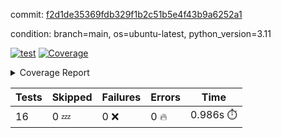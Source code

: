 commit: [f2d1de35369fdb329f1b2c51b5e4f43b9a6252a1](https://github.com/rcmdnk/conf-finder/tree/f2d1de35369fdb329f1b2c51b5e4f43b9a6252a1)

condition: branch=main, os=ubuntu-latest, python_version=3.11

[![test](https://github.com/rcmdnk/conf-finder/actions/workflows/test.yml/badge.svg)](https://github.com/rcmdnk/conf-finder/actions/runs/10673331598)
<a href="https://github.com/rcmdnk/conf-finder/blob/f2d1de35369fdb329f1b2c51b5e4f43b9a6252a1/README.md"><img alt="Coverage" src="https://img.shields.io/badge/Coverage-93%25-brightgreen.svg" /></a><details><summary>Coverage Report </summary><table><tr><th>File</th><th>Stmts</th><th>Miss</th><th>Cover</th><th>Missing</th></tr><tbody><tr><td colspan="5"><b>src/conf_finder</b></td></tr><tr><td>&nbsp; &nbsp;<a href="https://github.com/rcmdnk/conf-finder/blob/f2d1de35369fdb329f1b2c51b5e4f43b9a6252a1/src/conf_finder/conf_finder.py">conf_finder.py</a></td><td>102</td><td>8</td><td>92%</td><td><a href="https://github.com/rcmdnk/conf-finder/blob/f2d1de35369fdb329f1b2c51b5e4f43b9a6252a1/src/conf_finder/conf_finder.py#L65-L67">65&ndash;67</a>, <a href="https://github.com/rcmdnk/conf-finder/blob/f2d1de35369fdb329f1b2c51b5e4f43b9a6252a1/src/conf_finder/conf_finder.py#L76">76</a>, <a href="https://github.com/rcmdnk/conf-finder/blob/f2d1de35369fdb329f1b2c51b5e4f43b9a6252a1/src/conf_finder/conf_finder.py#L81">81</a>, <a href="https://github.com/rcmdnk/conf-finder/blob/f2d1de35369fdb329f1b2c51b5e4f43b9a6252a1/src/conf_finder/conf_finder.py#L141-L142">141&ndash;142</a>, <a href="https://github.com/rcmdnk/conf-finder/blob/f2d1de35369fdb329f1b2c51b5e4f43b9a6252a1/src/conf_finder/conf_finder.py#L174">174</a></td></tr><tr><td><b>TOTAL</b></td><td><b>107</b></td><td><b>8</b></td><td><b>93%</b></td><td>&nbsp;</td></tr></tbody></table></details>

| Tests | Skipped | Failures | Errors | Time |
| ----- | ------- | -------- | -------- | ------------------ |
| 16 | 0 :zzz: | 0 :x: | 0 :fire: | 0.986s :stopwatch: |

